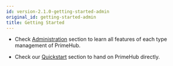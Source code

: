 ```yaml
---
id: version-2.1.0-getting-started-admin
original_id: getting-started-admin
title: Getting Started
---
```



+ Check [Administration](admin-dashboard) section to learn all features of each type management of PrimeHub.

+ Check our [Quickstart](quickstart/login-portal-admin) section to hand on PrimeHub directly.
